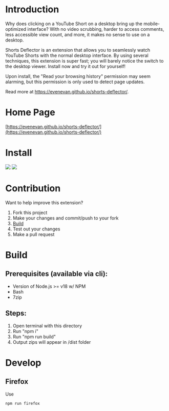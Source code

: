 # Introduction

Why does clicking on a YouTube Short on a desktop bring up the mobile-optimized interface? With no video scrubbing, harder to access comments, less accessible view count, and more, it makes no sense to use on a desktop.

Shorts Deflector is an extension that allows you to seamlessly watch YouTube Shorts with the normal desktop interface. By using several techniques, this extension is super fast; you will barely notice the switch to the desktop viewer. Install now and try it out for yourself!

Upon install, the "Read your browsing history" permission may seem alarming, but this permission is only used to detect page updates.

Read more at https://evenevan.github.io/shorts-deflector/.

# Home Page

[https://evenevan.github.io/shorts-deflector/](https://evenevan.github.io/shorts-deflector/)

# Install

[![](https://user-images.githubusercontent.com/585534/107280622-91a8ea80-6a26-11eb-8d07-77c548b28665.png)](https://chrome.google.com/webstore/detail/shorts-deflector/gilmponliddppjjcfjmanmmfgiilikhg) [![](https://user-images.githubusercontent.com/585534/107280546-7b9b2a00-6a26-11eb-8f9f-f95932f4bfec.png)](https://addons.mozilla.org/firefox/addon/shorts-deflector/)

# Contribution

Want to help improve this extension?

1) Fork this project
2) Make your changes and commit/push to your fork
3) [Build](#build)
4) Test out your changes
5) Make a pull request

# Build

## Prerequisites (available via cli):

- Version of Node.js >= v18 w/ NPM
- Bash
- 7zip

## Steps:

1) Open terminal with this directory
2) Run "npm i"
3) Run "npm run build"
4) Output zips will appear in /dist folder

# Develop

## Firefox

Use

```
npm run firefox
```
